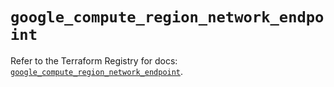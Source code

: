# `google_compute_region_network_endpoint`

Refer to the Terraform Registry for docs: [`google_compute_region_network_endpoint`](https://registry.terraform.io/providers/hashicorp/google-beta/5.39.0/docs/resources/google_compute_region_network_endpoint).
